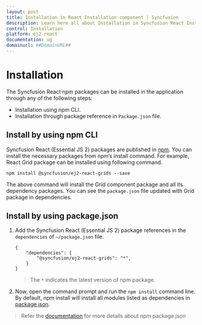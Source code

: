 ```yaml
---
layout: post
title: Installation in React Installation component | Syncfusion
description: Learn here all about Installation in Syncfusion React Installation component of Syncfusion Essential JS 2 and more.
control: Installation 
platform: ej2-react
documentation: ug
domainurl: ##DomainURL##
---
```



# Installation 

The Syncfusion React npm packages can be installed in the application through any of the following steps:

* Installation using npm CLI.
* Installation through package reference in `Package.json` file.

## Install by using npm CLI

Syncfusion React (Essential JS 2) packages are published in [npm](https://www.npmjs.com/search?q=scope:syncfusion). You can install the necessary packages from npm’s install command. For example, React Grid package can be installed using following command.

```
npm install @syncfusion/ej2-react-grids --save
```

The above command will install the Grid component package and all its dependency packages. You can see the `package.json` file updated with Grid package in dependencies.

## Install by using package.json

1. Add the Syncfusion React (Essential JS 2) package references in the `dependencies` of `~/package.json` file.

    ```
    {
        "dependencies": {
            "@syncfusion/ej2-react-grids": "*",
        }
    }
    ```
    > The `*` indicates the latest version of npm package.

2. Now, open the command prompt and run the `npm install` command line. By default, npm install will install all modules listed as dependencies in [package.json](https://docs.npmjs.com/cli/v8/configuring-npm/package-json).

> Refer the [documentation](https://docs.npmjs.com/cli/v10/configuring-npm/package-json) for more details about npm package.json